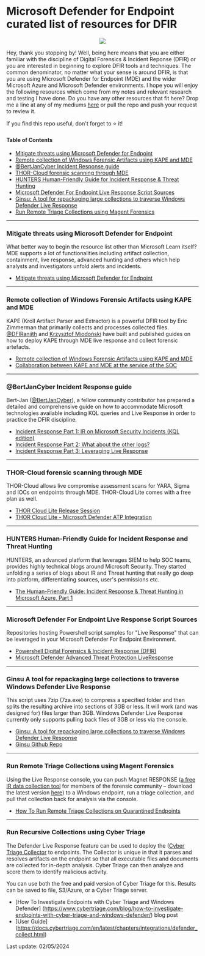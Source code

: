 # Microsoft Defender for Endpoint curated list of resources for DFIR

<p align="center">
  <img src="https://images2.imgbox.com/94/d2/6Jd7QaSP_o.jpg">
</p>

Hey, thank you stopping by! Well, being here means that you are either familiar with the discipline of Digital Forensics & Incident Reponse (DFIR) or you are interested in beginning to explore DFIR tools and techniques. The common denominator, no matter what your sense is around DFIR, is that you are using Microsoft Defender for Endpoint (MDE) and the wider Microsoft Azure and Microsoft Defender environments. I hope you will enjoy the following resources which come from my notes and relevant research and testing I have done. Do you have any other resources that fit here? Drop me a line at any of my mediums [here](https://www.michalos.net/about/) or pull the repo and push your request to review it.

If you find this repo useful, don't forget to ⭐ it!

#### Table of Contents
- [Mitigate threats using Microsoft Defender for Endpoint](#mitigate-threats-using-microsoft-defender-for-endpoint)
- [Remote collection of Windows Forensic Artifacts using KAPE and MDE](#remote-collection-of-windows-forensic-artifacts-using-kape-and-mde)
- [@BertJanCyber Incident Response guide](#@bertjancyber-incident-response-guide)
- [THOR-Cloud forensic scanning through MDE](#thor-cloud-forensic-scanning-through-mde)
- [HUNTERS Human-Friendly Guide for Incident Response & Threat Hunting](#hunters-human-friendly-guide-for-incident-response-and-threat-hunting)
- [Microsoft Defender For Endpoint Live Response Script Sources](#microsoft-defender-for-endpoint-live-response-script-sources)
- [Ginsu: A tool for repackaging large collections to traverse Windows Defender Live Response](#ginsu-a-tool-for-repackaging-large-collections-to-traverse-windows-defender-live-response)
- [Run Remote Triage Collections using Magent Forensics](#run-remote-triage-collections-using-magent-forensics)

---

### Mitigate threats using Microsoft Defender for Endpoint

What better way to begin the resource list other than Microsoft Learn itself? MDE supports a lot of functionalities including artifact collection, containment, live response, advanced hunting and others which help analysts and investigators unfold alerts and incidents.

 - [Mitigate threats using Microsoft Defender for Endpoint](https://learn.microsoft.com/en-us/training/paths/sc-200-mitigate-threats-using-microsoft-defender-for-endpoint/)

---

### Remote collection of Windows Forensic Artifacts using KAPE and MDE

KAPE (Kroll Artifact Parser and Extractor) is a powerful DFIR tool by Eric Zimmerman that primarily collects and processes collected files. [@DFIRanjith](https://twitter.com/DFIRanjith) and [Krzysztof Miodoński](https://www.linkedin.com/in/krzysztof-miodonski/) have built and published guides on how to deploy KAPE through MDE live response and collect forensic artefacts.

 - [Remote collection of Windows Forensic Artifacts using KAPE and MDE](https://medium.com/@DFIRanjith/remote-collection-of-windows-forensic-artifacts-using-kape-and-microsoft-defender-for-endpoint-f7d3a857e2e0)
 - [Collaboration between KAPE and MDE at the service of the SOC](https://www.linkedin.com/pulse/collaboration-between-kape-microsoft-defender-service-miodo%C5%84ski-ip2vf)

---

### @BertJanCyber Incident Response guide

Bert-Jan ([@BertJanCyber](https://twitter.com/BertJanCyber)), a fellow community contributor has prepared a detailed and comprehensive guide on how to accommodate Microsoft technologies available including KQL queries and Live Response in order to practice the DFIR discipline.

 - [Incident Response Part 1: IR on Microsoft Security Incidents (KQL edition)](https://kqlquery.com/posts/kql-incident-response/)
 - [Incident Response Part 2: What about the other logs?](https://kqlquery.com/posts/kql-incident-response-everything-else/)
 - [Incident Response Part 3: Leveraging Live Response](https://kqlquery.com/posts/leveraging-live-response/)

---

### THOR-Cloud forensic scanning through MDE

THOR-Cloud allows live compromise assessment scans for YARA, Sigma and IOCs on endpoints through MDE. THOR-Cloud Lite comes with a free plan as well.

 - [THOR Cloud Lite Release Session](https://www.youtube.com/watch?v=ApeXFnFkKZg)
 - [THOR Cloud Lite - Microsoft Defender ATP Integration](https://www.youtube.com/watch?v=RubV7Cr1_FA)

---

### HUNTERS Human-Friendly Guide for Incident Response and Threat Hunting

HUNTERS, an advanced platform that leverages SIEM to help SOC teams, provides highly technical blogs around Microsoft Security. They started unfolding a series of blogs about IR and Threat hunting that really go deep into platform, differentiating sources, user's permissions etc.

 - [The Human-Friendly Guide: Incident Response & Threat Hunting in Microsoft Azure, Part 1](https://www.hunters.security/en/blog/human-friendly-guide-incident-response-microsoft-and-threat-hunting-azure-1?s=03)

---

### Microsoft Defender For Endpoint Live Response Script Sources

Repositories hosting Powershell script samples for "Live Response" that can be leveraged in your Microsoft Defender For Endpoint Environment.

 - [Powershell Digital Forensics & Incident Response (DFIR)](https://github.com/Bert-JanP/Incident-Response-Powershell)
 - [Microsoft Defender Advanced Threat Protection LiveResponse](https://github.com/YongRhee-MDE/LiveResponse)

---

### Ginsu A tool for repackaging large collections to traverse Windows Defender Live Response

This script uses 7zip (7za.exe) to compress a specified folder and then splits the resulting archive into sections of 3GB or less. It will work (and was designed for) files larger than 3GB. Windows Defender Live Response currently only supports pulling back files of 3GB or less via the console.

 - [Ginsu: A tool for repackaging large collections to traverse Windows Defender Live Response](https://bakerstreetforensics.com/2023/11/16/ginsu-a-tool-for-repackaging-large-collections-to-traverse-windows-defender-live-response/)
 - [Ginsu Github Repo](https://github.com/dwmetz/Ginsu)

---

### Run Remote Triage Collections using Magent Forensics

Using the Live Response console, you can push Magnet RESPONSE ([a free IR data collection tool](https://www.magnetforensics.com/blog/getting-started-with-magnet-response/) for members of the forensic community – download the latest version [here](https://www.magnetforensics.com/resources/magnet-response/)) to a Windows endpoint, run a triage collection, and pull that collection back for analysis via the console.

 - [How To Run Remote Triage Collections on Quarantined Endpoints](https://www.magnetforensics.com/blog/how-to-run-remote-triage-collections-on-quarantined-endpoints/)

---

### Run Recursive Collections using Cyber Triage

The Defender Live Response feature can be used to deploy the ([Cyber Triage Collector](https://www.cybertriage.com/cyber-triage-dfir-collector/) to endpoints. The Collector is unique in that it parses and resolves artifacts on the endpoint so that all executable files and documents are collected for in-depth analysis.  Cyber Triage can then analyze and score them to identify malicious activity. 

You can use both the free and paid version of Cyber Triage for this. Results can be saved to file, S3/Azure, or a Cyber Triage server. 

- [How To Investigate Endpoints with Cyber Triage and Windows Defender] (https://www.cybertriage.com/blog/how-to-investigate-endpoints-with-cyber-triage-and-windows-defender/) blog post
- [User Guide] (https://docs.cybertriage.com/en/latest/chapters/integrations/defender_collect.html)


Last update: 02/05/2024
